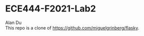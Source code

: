 # ECE444-F2021-Lab2

Alan Du <br>
This repo is a clone of https://github.com/miguelgrinberg/flasky.
